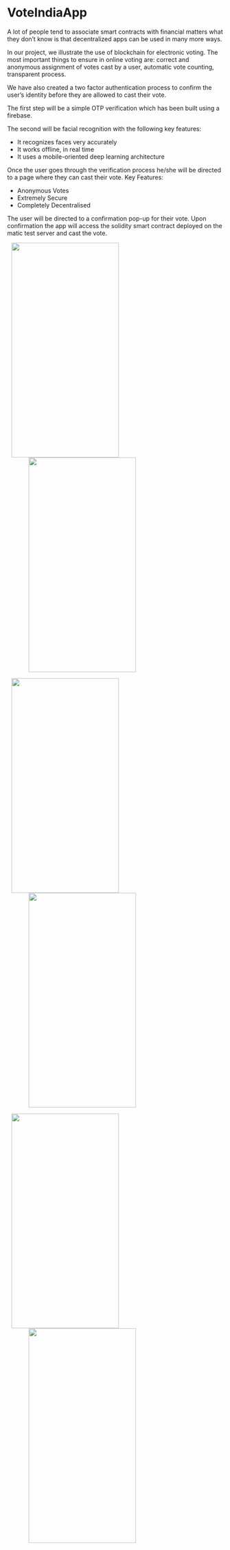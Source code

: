 # VoteIndiaApp
A lot of people tend to associate smart contracts with financial matters what they don’t know is that decentralized apps can be used in many more ways.

In our project, we illustrate the use of blockchain for electronic voting. The most important things to ensure in online voting are: correct and anonymous assignment of votes cast by a user, automatic vote counting, transparent process.

We have also created a two factor authentication process to confirm the user’s identity before they are allowed to cast their vote.

The first step will be a simple OTP verification which has been built using a firebase.

The second will be facial recognition with the following key features:​
* It recognizes faces very accurately​
* It works offline, in real time​
* It uses a mobile-oriented deep  learning architecture

Once the user goes through the verification process he/she will be directed to a page where they can cast their vote.
Key Features:
* Anonymous Votes
* Extremely Secure
* Completely Decentralised

The user will be directed to a confirmation pop-up for their vote.
Upon confirmation the app will access the solidity smart contract deployed on the matic test server and cast the vote.

<img src="https://user-images.githubusercontent.com/37260279/113576048-7a5c3700-963c-11eb-9868-228b0f4be62b.jpeg" width="250" height="500" hspace="10"> <img src="https://user-images.githubusercontent.com/37260279/113576571-6c5ae600-963d-11eb-97c7-6eef658309de.jpeg" width="250" height="500" hspace="50">

<img src="https://user-images.githubusercontent.com/37260279/113576044-77f9dd00-963c-11eb-98a9-d05fc805c20c.jpeg" width="250" height="500" hspace="10"> <img src="https://user-images.githubusercontent.com/37260279/113576052-7c25fa80-963c-11eb-9896-b6abf00bacc2.jpeg" width="250" height="500" hspace="50" >

<img src="https://user-images.githubusercontent.com/37260279/113576057-7d572780-963c-11eb-8717-3bb463ca6234.jpeg" width="250" height="500" hspace="10"> <img src="https://user-images.githubusercontent.com/37260279/113576061-7e885480-963c-11eb-9b44-2638b58c8904.jpeg" width="250" height="500" hspace="50">


